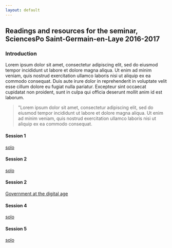 ```yaml
---
layout: default
---
```


## Readings and resources for the seminar, SciencesPo Saint-Germain-en-Laye 2016-2017

### Introduction

Lorem ipsum dolor sit amet, consectetur adipiscing elit, sed do eiusmod tempor incididunt ut labore et dolore magna aliqua. Ut enim ad minim veniam, quis nostrud exercitation ullamco laboris nisi ut aliquip ex ea commodo consequat. Duis aute irure dolor in reprehenderit in voluptate velit esse cillum dolore eu fugiat nulla pariatur. Excepteur sint occaecat cupidatat non proident, sunt in culpa qui officia deserunt mollit anim id est laborum.

> "Lorem ipsum dolor sit amet, consectetur adipiscing elit, sed do eiusmod tempor incididunt ut labore et dolore magna aliqua. Ut enim ad minim veniam, quis nostrud exercitation ullamco laboris nisi ut aliquip ex ea commodo consequat.

#### Session 1
[solo](https://github.com/chibicode)

#### Session 2
[solo](session2.md)

#### Session 2
[Government at the digital age](https://github.com/chibicode)

#### Session 4
[solo](https://github.com/chibicode)

#### Session 5
[solo](https://github.com/chibicode)
